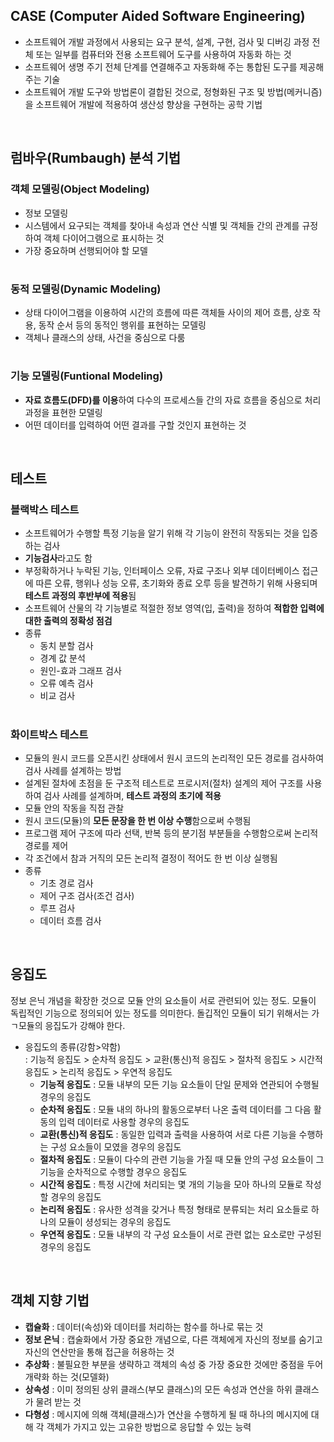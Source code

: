 ## CASE (Computer Aided Software Engineering)
* 소프트웨어 개발 과정에서 사용되는 요구 분석, 설계, 구현, 검사 및 디버깅 과정 전체 또는 일부를 컴퓨터와 전용 소프트웨어 도구를 사용하여 자동화 하는 것
* 소프트웨어 생명 주기 전체 단계를 연결해주고 자동화해 주는 통합된 도구를 제공해 주는 기술
* 소프트웨어 개발 도구와 방법론이 결합된 것으로, 정형화된 구조 및 방법(메커니즘)을 소프트웨어 개발에 적용하여 생산성 향상을 구현하는 공학 기법

<br>

## 럼바우(Rumbaugh) 분석 기법
### 객체 모델링(Object Modeling)
* 정보 모델링
* 시스템에서 요구되는 객체를 찾아내 속성과 연산 식별 및 객체들 간의 관계를 규정하여 객체 다이어그램으로 표시하는 것
* 가장 중요하며 선행되어야 할 모델
#
### 동적 모델링(Dynamic Modeling)
* 상태 다이어그램을 이용하여 시간의 흐름에 따른 객체들 사이의 제어 흐름, 상호 작용, 동작 순서 등의 동적인 행위를 표현하는 모델링
* 객체나 클래스의 상태, 사건을 중심으로 다룸
#
### 기능 모델링(Funtional Modeling)
* **자료 흐름도(DFD)를 이용**하여 다수의 프로세스들 간의 자료 흐름을 중심으로 처리 과정을 표현한 모델링
* 어떤 데이터를 입력하여 어떤 결과를 구할 것인지 표현하는 것

<br>

## 테스트
### 블랙박스 테스트
* 소프트웨어가 수행할 특정 기능을 알기 위해 각 기능이 완전히 작동되는 것을 입증하는 검사
* **기능검사**라고도 함
* 부정확하거나 누락된 기능, 인터페이스 오류, 자료 구조나 외부 데이터베이스 접근에 따른 오류, 행위나 성능 오류, 초기화와 종료 오루 등을 발견하기 위해 사용되며 **테스트 과정의 후반부에 적용**됨
* 소프트웨어 산물의 각 기능별로 적절한 정보 영역(입, 출력)을 정하여 **적합한 입력에 대한 출력의 정확성 점검**
* 종류
    - 동치 분할 검사
    - 경계 값 분석 
    - 원인-효과 그래프 검사
    - 오류 예측 검사
    - 비교 검사
#
### 화이트박스 테스트
* 모듈의 원시 코드를 오픈시킨 상태에서 원시 코드의 논리적인 모든 경로를 검사하여 검사 사례를 설계하는 방법
* 설계된 절차에 초점을 둔 구조적 테스트로 프로시저(절차) 설계의 제어 구조를 사용하여 검사 사례를 설계하며, **테스트 과정의 초기에 적용**
* 모듈 안의 작동을 직접 관찰
* 원시 코드(모듈)의 **모든 문장을 한 번 이상 수행**함으로써 수행됨
* 프로그램 제어 구조에 따라 선택, 반복 등의 분기점 부분들을 수행함으로써 논리적 경로를 제어
* 각 조건에서 참과 거직의 모든 논리적 결정이 적어도 한 번 이상 실행됨
* 종류
    - 기초 경로 검사
    - 제어 구조 검사(조건 검사)
    - 루프 검사
    - 데이터 흐름 검사

<br>

## 응집도
정보 은닉 개념을 확장한 것으로 모듈 안의 요소들이 서로 관련되어 있는 정도. 모듈이 독립적인 기능으로 정의되어 있는 정도를 의미한다. 돌깁적인 모듈이 되기 위해서는 가 ㄱ모듈의 응집도가 강해야 한다.  
* 응집도의 종류(강함>약함)  
: 기능적 응집도 > 순차적 응집도 > 교환(통신)적 응집도 > 절차적 응집도 > 시간적 응집도 > 논리적 응집도 > 우연적 응집도
    - **기능적 응집도** : 모듈 내부의 모든 기능 요소들이 단일 문제와 연관되어 수행될 경우의 응집도
    - **순차적 응집도** : 모듈 내의 하나의 활동으로부터 나온 출력 데이터를 그 다음 활동의 입력 데이터로 사용할 경우의 응집도
    - **교환(통신)적 응집도** : 동일한 입력과 출력을 사용하여 서로 다른 기능을 수행하는 구성 요소들이 모였을 경우의 응집도  
    - **절차적 응집도** : 모듈이 다수의 관련 기능을 가질 때 모듈 안의 구성 요소들이 그 기능을 순차적으로 수행할 경우으 응집도
    - **시간적 응집도** : 특정 시간에 처리되는 몇 개의 기능을 모아 하나의 모듈로 작성할 경우의 응집도
    - **논리적 응집도** : 유사한 성격을 갖거나 특정 형태로 분류되는 처리 요소들로 하나의 모듈이 셩성되는 경우의 응집도
    - **우연적 응집도** : 모듈 내부의 각 구성 요소들이 서로 관련 없는 요소로만 구성된 경우의 응집도

<br>

## 객체 지향 기법
* **캡슐화** : 데이터(속성)와 데이터를 처리하는 함수를 하나로 묶는 것
* **정보 은닉** : 캡술화에서 가장 중요한 개념으로, 다른 객체에게 자신의 정보를 숨기고 자신의 연산만을 통해 접근을 허용하는 것
* **추상화** : 불필요한 부분을 생략하고 객체의 속성 중 가장 중요한 것에만 중점을 두어 개략화 하는 것(모델화)
* **상속성** : 이미 정의된 상위 클래스(부모 클래스)의 모든 속성과 연산을 하위 클래스가 물려 받는 것
* **다형성** : 메시지에 의해 객체(클래스)가 연산을 수행하게 될 때 하나의 메시지에 대해 각 객체가 가지고 있는 고유한 방법으로 응답할 수 있는 능력
